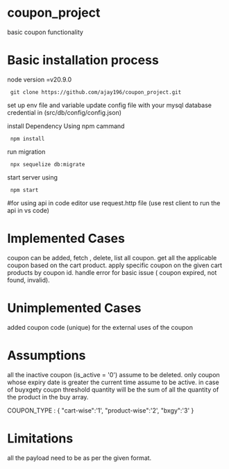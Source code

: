 # coupon_project
basic coupon functionality

# Basic installation process
 
 node version =v20.9.0
```
 git clone https://github.com/ajay196/coupon_project.git
```
 set up env file and variable
 update config file with your mysql database credential in (src/db/config/config.json)

install Dependency Using npm cammand

```
 npm install
```

run migration
```
 npx sequelize db:migrate
```

start server using
```
 npm start

```

#for using api in code editor use request.http file (use rest client to run the api in vs code)


# Implemented Cases

 coupon can be added, fetch , delete, list all coupon.
 get all the applicable coupon based on the cart product.
 apply specific coupon on the given cart products by coupon id.
 handle error for basic issue ( coupon expired, not found, invalid).

# Unimplemented Cases
 added coupon code (unique) for the external uses of the coupon

# Assumptions

 all the inactive coupon (is_active = '0') assume to be deleted.
 only coupon whose expiry date is greater the current time assume to be active.
 in case of buyxgety coupn threshold quantity will be the sum of all the quantity of the product in the buy array.

 COUPON_TYPE : {
        "cart-wise":'1',
        "product-wise":'2',
        "bxgy":'3'
    }

# Limitations
 all the payload need to be as per the given format.